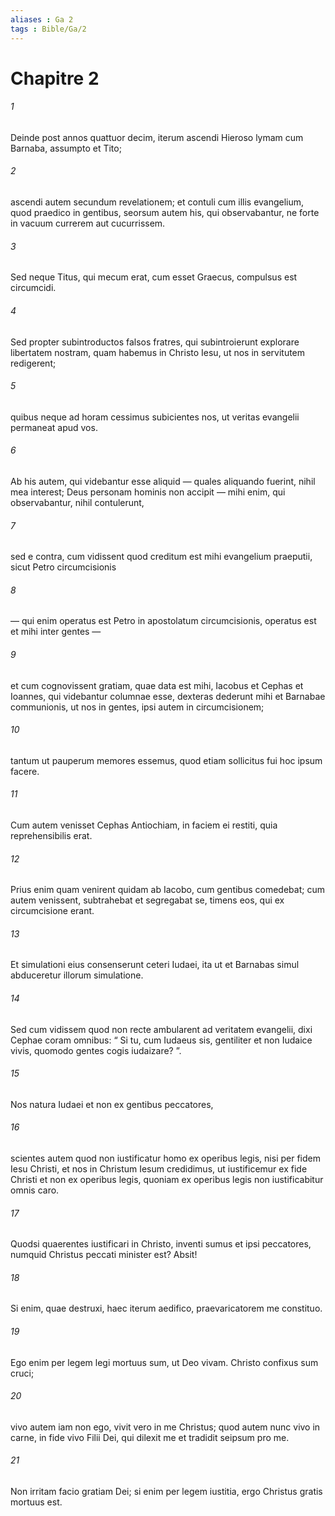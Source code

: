 ```yaml
---
aliases : Ga 2
tags : Bible/Ga/2
---
```


# Chapitre 2

###### 1
Deinde post annos quattuor decim, iterum ascendi Hieroso lymam cum Barnaba, assumpto et Tito; 
###### 2
ascendi autem secundum revelationem; et contuli cum illis evangelium, quod praedico in gentibus, seorsum autem his, qui observabantur, ne forte in vacuum currerem aut cucurrissem. 
###### 3
Sed neque Titus, qui mecum erat, cum esset Graecus, compulsus est circumcidi. 
###### 4
Sed propter subintroductos falsos fratres, qui subintroierunt explorare libertatem nostram, quam habemus in Christo Iesu, ut nos in servitutem redigerent; 
###### 5
quibus neque ad horam cessimus subicientes nos, ut veritas evangelii permaneat apud vos.
###### 6
Ab his autem, qui videbantur esse aliquid — quales aliquando fuerint, nihil mea interest; Deus personam hominis non accipit — mihi enim, qui observabantur, nihil contulerunt, 
###### 7
sed e contra, cum vidissent quod creditum est mihi evangelium praeputii, sicut Petro circumcisionis 
###### 8
— qui enim operatus est Petro in apostolatum circumcisionis, operatus est et mihi inter gentes — 
###### 9
et cum cognovissent gratiam, quae data est mihi, Iacobus et Cephas et Ioannes, qui videbantur columnae esse, dexteras dederunt mihi et Barnabae communionis, ut nos in gentes, ipsi autem in circumcisionem; 
###### 10
tantum ut pauperum memores essemus, quod etiam sollicitus fui hoc ipsum facere.
###### 11
Cum autem venisset Cephas Antiochiam, in faciem ei restiti, quia reprehensibilis erat. 
###### 12
Prius enim quam venirent quidam ab Iacobo, cum gentibus comedebat; cum autem venissent, subtrahebat et segregabat se, timens eos, qui ex circumcisione erant. 
###### 13
Et simulationi eius consenserunt ceteri Iudaei, ita ut et Barnabas simul abduceretur illorum simulatione. 
###### 14
Sed cum vidissem quod non recte ambularent ad veritatem evangelii, dixi Cephae coram omnibus: “ Si tu, cum Iudaeus sis, gentiliter et non Iudaice vivis, quomodo gentes cogis iudaizare? ”. 
###### 15
Nos natura Iudaei et non ex gentibus peccatores, 
###### 16
scientes autem quod non iustificatur homo ex operibus legis, nisi per fidem Iesu Christi, et nos in Christum Iesum credidimus, ut iustificemur ex fide Christi et non ex operibus legis, quoniam ex operibus legis non iustificabitur omnis caro.
###### 17
Quodsi quaerentes iustificari in Christo, inventi sumus et ipsi peccatores, numquid Christus peccati minister est? Absit! 
###### 18
Si enim, quae destruxi, haec iterum aedifico, praevaricatorem me constituo. 
###### 19
Ego enim per legem legi mortuus sum, ut Deo vivam. Christo confixus sum cruci; 
###### 20
vivo autem iam non ego, vivit vero in me Christus; quod autem nunc vivo in carne, in fide vivo Filii Dei, qui dilexit me et tradidit seipsum pro me. 
###### 21
Non irritam facio gratiam Dei; si enim per legem iustitia, ergo Christus gratis mortuus est.
